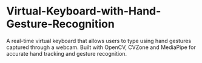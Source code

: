 # Virtual-Keyboard-with-Hand-Gesture-Recognition
A real-time virtual keyboard that allows users to type using hand gestures captured through a webcam. Built with OpenCV, CVZone and MediaPipe for accurate hand tracking and gesture recognition.
